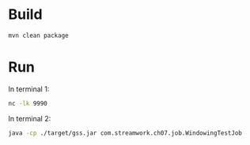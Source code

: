 # Build
```bash
mvn clean package
```

# Run
In terminal 1:
```bash
nc -lk 9990
```

In terminal 2:
```bash
java -cp ./target/gss.jar com.streamwork.ch07.job.WindowingTestJob
```
